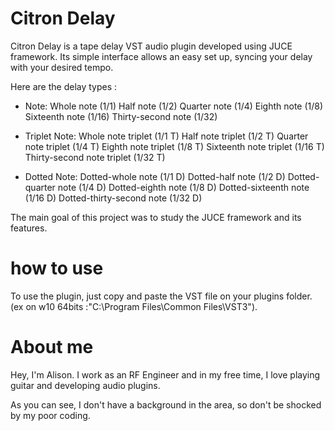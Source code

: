 # Citron Delay

Citron Delay is a tape delay VST audio plugin developed using JUCE framework. 
Its simple interface allows an easy set up, syncing your delay with your desired tempo. 

Here are the delay types :

* Note:
Whole note (1/1)
Half note (1/2)
Quarter note (1/4)
Eighth note (1/8)
Sixteenth note (1/16)
Thirty-second note (1/32)

* Triplet Note:
Whole note triplet (1/1 T)
Half note triplet (1/2 T)
Quarter note triplet (1/4 T)
Eighth note triplet (1/8 T)
Sixteenth note triplet (1/16 T)
Thirty-second note triplet (1/32 T)

* Dotted Note:
Dotted-whole note (1/1 D)
Dotted-half note (1/2 D)
Dotted-quarter note (1/4 D)
Dotted-eighth note (1/8 D)
Dotted-sixteenth note (1/16 D)
Dotted-thirty-second note (1/32 D)

The main goal of this project was to study the JUCE framework and its features.

# how to use

To use the plugin, just copy and paste the VST file on your plugins folder.
(ex on w10 64bits :"C:\Program Files\Common Files\VST3").

# About me

Hey, I'm Alison. I work as an RF Engineer and in my free time, I love playing guitar and developing audio plugins.

As you can see, I don't have a background in the area, so don't be shocked by my poor coding.
